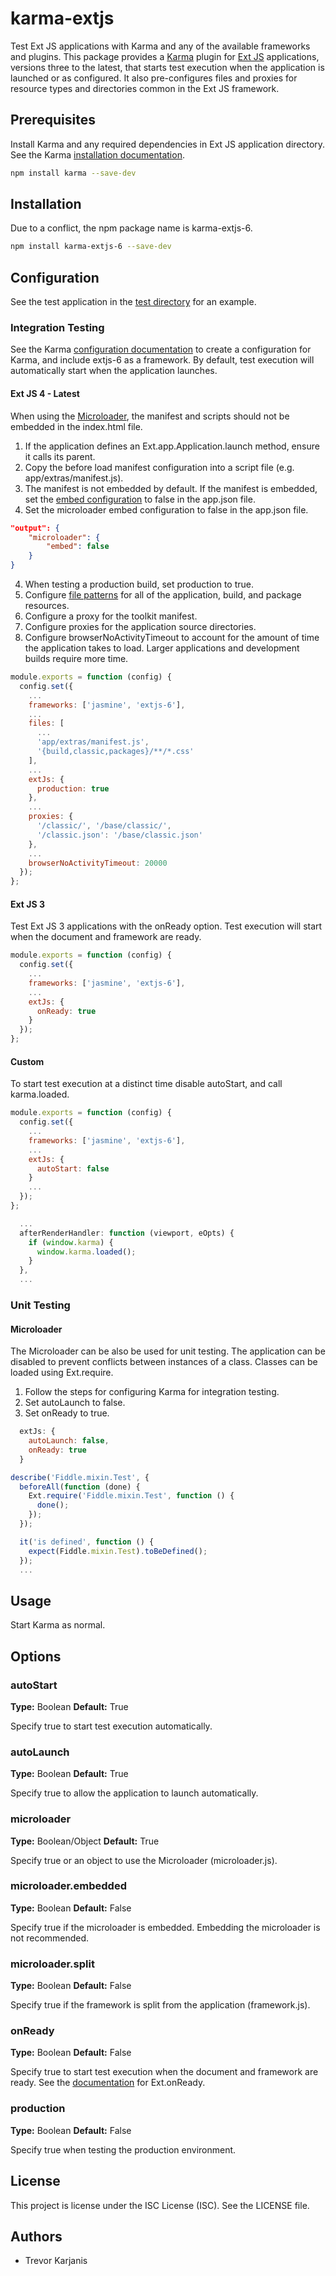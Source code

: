 # karma-extjs

Test Ext JS applications with Karma and any of the available frameworks and plugins. This package provides a [Karma](https://karma-runner.github.io) plugin for [Ext JS](https://www.sencha.com/products/extjs/) applications, versions three to the latest, that starts test execution when the application is launched or as configured. It also pre-configures files and proxies for resource types and directories common in the Ext JS framework.

## Prerequisites

Install Karma and any required dependencies in Ext JS application directory. See the Karma [installation documentation](https://karma-runner.github.io/2.0/intro/installation.html).
```bash
npm install karma --save-dev
```

## Installation

Due to a conflict, the npm package name is karma-extjs-6.

```bash
npm install karma-extjs-6 --save-dev
```

## Configuration

See the test application in the [test directory](https://github.com/TrevorKarjanis/karma-extjs/tree/master/test) for an example.

### Integration Testing

See the Karma [configuration documentation](https://karma-runner.github.io/2.0/intro/configuration.html) to create a configuration for Karma, and include extjs-6 as a framework. By default, test execution will automatically start when the application launches.

#### Ext JS 4 - Latest

When using the [Microloader](http://docs.sencha.com/cmd/guides/microloader.html), the manifest and scripts should not be embedded in the index.html file.

1. If the application defines an Ext.app.Application.launch method, ensure it calls its parent.
2. Copy the before load manifest configuration into a script file (e.g. app/extras/manifest.js).
3. The manifest is not embedded by default. If the manifest is embedded, set the [embed configuration](http://docs.sencha.com/cmd/guides/microloader.html#microloader_-_embedded_manifest) to false in the app.json file.
3. Set the microloader embed configuration to false in the app.json file.
```json
"output": {
    "microloader": {
        "embed": false
    }
}
```
4. When testing a production build, set production to true.
5. Configure [file patterns](http://karma-runner.github.io/2.0/config/files.html) for all of the application, build, and package resources.
6. Configure a proxy for the toolkit manifest.
7. Configure proxies for the application source directories.
8. Configure browserNoActivityTimeout to account for the amount of time the application takes to load. Larger applications and development builds require more time.
```js
module.exports = function (config) {
  config.set({
    ...
    frameworks: ['jasmine', 'extjs-6'],
    ...
    files: [
      ...
      'app/extras/manifest.js',
	  '{build,classic,packages}/**/*.css'
    ],
    ...
    extJs: {
      production: true
    },
    ...
    proxies: {
	  '/classic/', '/base/classic/',
      '/classic.json': '/base/classic.json'
    },
    ...
    browserNoActivityTimeout: 20000
  });
};
```

#### Ext JS 3

Test Ext JS 3 applications with the onReady option. Test execution will start when the document and framework are ready.

```js
module.exports = function (config) {
  config.set({
    ...
    frameworks: ['jasmine', 'extjs-6'],
    ...
    extJs: {
      onReady: true
    }
  });
};
```

#### Custom

To start test execution at a distinct time disable autoStart, and call karma.loaded.

```js
module.exports = function (config) {
  config.set({
    ...
    frameworks: ['jasmine', 'extjs-6'],
    ...
    extJs: {
      autoStart: false
    }
    ...
  });
};
```
```js
  ...
  afterRenderHandler: function (viewport, eOpts) {
    if (window.karma) {
      window.karma.loaded();
	}
  },
  ...
```

### Unit Testing

#### Microloader

The Microloader can be also be used for unit testing. The application can be disabled to prevent conflicts between instances of a class. Classes can be loaded using Ext.require.

1. Follow the steps for configuring Karma for integration testing.
2. Set autoLaunch to false.
3. Set onReady to true.
```js
  extJs: {
    autoLaunch: false,
    onReady: true
  }
```
```js
describe('Fiddle.mixin.Test', {
  beforeAll(function (done) {
    Ext.require('Fiddle.mixin.Test', function () {
      done();
    });
  });

  it('is defined', function () {
    expect(Fiddle.mixin.Test).toBeDefined();
  });
  ...
```

## Usage

Start Karma as normal.

## Options

### autoStart

**Type:** Boolean **Default:** True

Specify true to start test execution automatically.

### autoLaunch

**Type:** Boolean **Default:** True

Specify true to allow the application to launch automatically.

### microloader

**Type:** Boolean/Object **Default:** True

Specify true or an object to use the Microloader (microloader.js).

### microloader.embedded

**Type:** Boolean **Default:** False

Specify true if the microloader is embedded. Embedding the microloader is not recommended.

### microloader.split

**Type:** Boolean **Default:** False

Specify true if the framework is split from the application (framework.js).

### onReady

**Type:** Boolean **Default:** False

Specify true to start test execution when the document and framework are ready. See the [documentation](https://docs.sencha.com/extjs/6.2.0/classic/Ext.html#method-onReady) for Ext.onReady.

### production

**Type:** Boolean **Default:** False

Specify true when testing the production environment.

## License

This project is license under the ISC License (ISC). See the LICENSE file.

## Authors

* Trevor Karjanis
